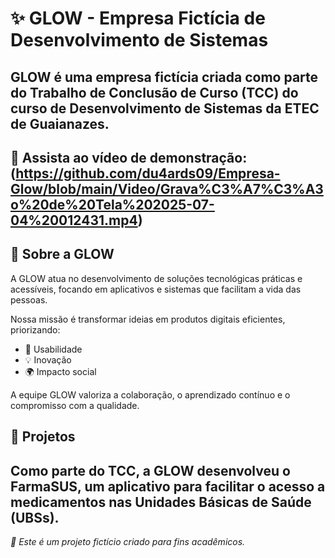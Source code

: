 # ✨ GLOW - Empresa Fictícia de Desenvolvimento de Sistemas

**GLOW** é uma empresa fictícia criada como parte do Trabalho de Conclusão de Curso (TCC) do curso de Desenvolvimento de Sistemas da ETEC de Guaianazes.
 ---
 
## 🎥 Assista ao vídeo de demonstração: (https://github.com/du4ards09/Empresa-Glow/blob/main/Video/Grava%C3%A7%C3%A3o%20de%20Tela%202025-07-04%20012431.mp4)


## 🚀 Sobre a GLOW

A GLOW atua no desenvolvimento de soluções tecnológicas práticas e acessíveis, focando em aplicativos e sistemas que facilitam a vida das pessoas.

Nossa missão é transformar ideias em produtos digitais eficientes, priorizando:

- 🎯 Usabilidade  
- 💡 Inovação  
- 🌍 Impacto social  

A equipe GLOW valoriza a colaboração, o aprendizado contínuo e o compromisso com a qualidade.

## 📱 Projetos

Como parte do TCC, a GLOW desenvolveu o **FarmaSUS**, um aplicativo para facilitar o acesso a medicamentos nas Unidades Básicas de Saúde (UBSs).
---

*📝 Este é um projeto fictício criado para fins acadêmicos.*
